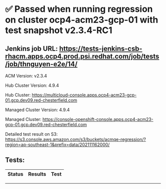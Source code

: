 # :white_check_mark: Passed when running regression on cluster ocp4-acm23-gcp-01 with test snapshot v2.3.4-RC1 

## Jenkins job URL: https://tests-jenkins-csb-rhacm.apps.ocp4.prod.psi.redhat.com/job/tests/job/thnguyen-e2e/14/


ACM Version: v2.3.4

Hub Cluster Version: 4.9.4

Hub Cluster: https://multicloud-console.apps.ocp4-acm23-gcp-01.gcp.dev09.red-chesterfield.com

Managed Cluster Version: 4.9.4

Managed Cluster: https://console-openshift-console.apps.ocp4-acm23-gcp-01.gcp.dev09.red-chesterfield.com

Detailed test result on S3: https://s3.console.aws.amazon.com/s3/buckets/acmqe-regression/?region=ap-southeast-1&prefix=data/202111162000/

## Tests:

|Status|Results|Test|
|---|---|---|


---

